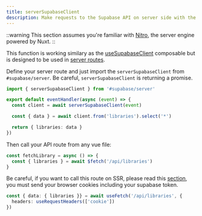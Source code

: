 ```yaml
---
title: serverSupabaseClient
description: Make requests to the Supabase API on server side with the serverSupabaseClient service
---
```


::warning
This section assumes you're familiar with [Nitro](https://v3.nuxtjs.org/guide/concepts/server-engine), the server engine powered by Nuxt.
::

This function is working similary as the [useSupabaseClient](/usage/composables/usesupabaseclient) composable but is designed to be used in [server routes](https://nuxt.com/docs/guide/directory-structure/server#server-routes).

Define your server route and just import the `serverSupabaseClient` from `#supabase/server`. Be careful,  `serverSupabaseClient` is returning a promise.

```ts [server/api/libraries.ts]
import { serverSupabaseClient } from '#supabase/server'

export default eventHandler(async (event) => {
  const client = await serverSupabaseClient(event)

  const { data } = await client.from('libraries').select('*')

  return { libraries: data }
})
```

Then call your API route from any vue file:

```ts [pages/index.vue]
const fetchLibrary = async () => {
  const { libraries } = await $fetch('/api/libraries')
}
```

Be careful, if you want to call this route on SSR, please read this [section](https://nuxt.com/docs/getting-started/data-fetching#isomorphic-fetch-and-fetch), you must send your browser cookies including your supabase token.

```ts [pages/index.vue]
const { data: { libraries }} = await useFetch('/api/libraries', {
  headers: useRequestHeaders(['cookie'])
})
```
